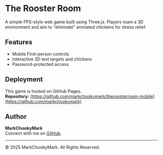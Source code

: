 # The Rooster Room

A simple FPS-style web game built using Three.js. Players roam a 3D environment and aim to "eliminate" animated chickens for stress relief.

## Features
- Mobile First-person controls
- Interactive 3D text targets and chickens
- Password-protected access

## Deployment
This game is hosted on GitHub Pages.  
**Repository:** [https://github.com/markchookymark/theroosterroom-mobile](https://github.com/markchookymark)

## Author
**MarkChookyMark**  
Connect with me on [GitHub](https://github.com/markchookymark).

---
© 2025 MarkChookyMark. All Rights Reserved.
